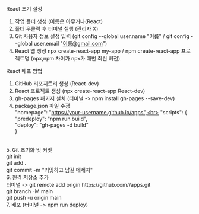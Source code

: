 React 초기 설정 <br>
1. 작업 폴더 생성 (이름은 아무거나(React) <br>
2. 폴더 우클릭 후 터미널 실행 (관리자 X) <br>
3. Git 사용자 정보 설정 입력 (git config --global user.name "이름" / git config --global user.email "이름@gmail.com") <br>
4. React 앱 생성 npx create-react-app my-app / npm create-react-app 프로젝트명 (npx,npm 차이가 npx가 매번 최신 버전) <br>

React 배포 방법 <br>
1. GitHub 리포지토리 생성 (React-dev) <br>
2. React 프로젝트 생성 (npx create-react-app React-dev) <br>
3. gh-pages 패키지 설치 (터미널 -> npm install gh-pages --save-dev) <br>
4. package.json 파일 수정 <br>
"homepage": "https://your-username.github.io/apps",<br> 
"scripts": { <br>
  "predeploy": "npm run build", <br>
  "deploy": "gh-pages -d build" <br>
} 
<br>
5. Git 초기화 및 커밋 <br>
   git init <br>
   git add . <br>
   git commit -m "커밋하고 남길 메세지" <br>
6. 원격 저장소 추가 <br>
   터미널 -> git remote add origin https://github.com/<your-username>/apps.git <br>
   git branch -M main <br>
   git push -u origin main <br>
7. 배포 (터미널 -> npm run deploy)
